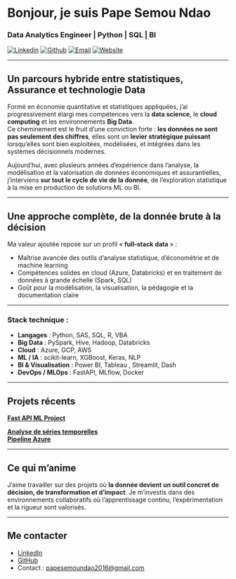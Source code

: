 # Bonjour, je suis Pape Semou Ndao




### Data Analytics Engineer | Python | SQL | BI

[![Linkedin](https://img.shields.io/badge/-Linkedin-0A66C2?style=for-the-badge&logo=linkedin&logoColor=white)](https://www.linkedin.com/in/papesemoundao)
[![Github](https://img.shields.io/badge/-Github-181717?style=for-the-badge&logo=github&logoColor=white)](https://github.com/psndao)
[![Email](https://img.shields.io/badge/-Email-D14836?style=for-the-badge&logo=gmail&logoColor=white)](mailto:papesemoundao2016@gmail.com)
[![Website](https://img.shields.io/badge/-Portfolio-000000?style=for-the-badge&logo=about.me&logoColor=white)](https://papesemoundao.com)



---


## Un parcours hybride entre statistiques, Assurance et technologie Data

Formé en économie quantitative et statistiques appliquées, j’ai progressivement élargi mes compétences vers la **data science**, le **cloud computing** et les environnements **Big Data**.  
Ce cheminement est le fruit d’une conviction forte : **les données ne sont pas seulement des chiffres**, elles sont un **levier stratégique puissant** lorsqu’elles sont bien exploitées, modélisées, et intégrées dans les systèmes décisionnels modernes.

Aujourd’hui, avec plusieurs années d’expérience dans l’analyse, la modélisation et la valorisation de données économiques et assurantielles, j’interviens **sur tout le cycle de vie de la donnée**, de l’exploration statistique à la mise en production de solutions ML ou BI.

---

## Une approche complète, de la donnée brute à la décision

Ma valeur ajoutée repose sur un profil « **full-stack data** » :
- Maîtrise avancée des outils d’analyse statistique, d’économétrie et de machine learning
- Compétences solides en cloud (Azure, Databricks) et en traitement de données à grande échelle (Spark, SQL)
- Goût pour la modélisation, la visualisation, la pédagogie et la documentation claire

---

### Stack technique :
- **Langages** : Python, SAS, SQL, R, VBA  
- **Big Data** : PySpark, Hive, Hadoop, Databricks  
- **Cloud** : Azure, GCP, AWS
- **ML / IA** : scikit-learn, XGBoost, Keras, NLP  
- **BI & Visualisation** : Power BI, Tableau , Streamlit, Dash
- **DevOps / MLOps** : FastAPI, MLflow, Docker
---

## Projets récents

**[Fast API ML Project](https://github.com/psndao/Fast_api_project)**  

**[Analyse de séries temporelles](https://github.com/psndao/serie_temporelle_analysis)**  
**[Pipeline Azure](https://github.com/psndao/azure-pipeline-terraform)**


---

## Ce qui m’anime

J’aime travailler sur des projets où **la donnée devient un outil concret de décision, de transformation et d’impact**. Je m’investis dans des environnements collaboratifs où l’apprentissage continu, l’expérimentation et la rigueur sont valorisés.

---

## Me contacter

- [LinkedIn](https://www.linkedin.com/in/papesemoundao/)
- [GitHub](https://github.com/psndao)
- Contact : papesemoundao2016@gmail.com
